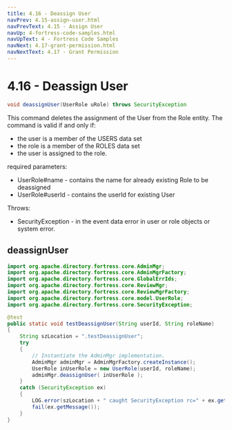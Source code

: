 ```yaml
---
title: 4.16 - Deassign User
navPrev: 4.15-assign-user.html
navPrevText: 4.15 - Assign User
navUp: 4-fortress-code-samples.html
navUpText: 4 - Fortress Code Samples
navNext: 4.17-grant-permission.html
navNextText: 4.17 - Grant Permission
---
```


# 4.16 - Deassign User

```java
void deassignUser(UserRole uRole) throws SecurityException
```

This command deletes the assignment of the User from the Role entity. 
The command is valid if and only if:
- the user is a member of the USERS data set
- the role is a member of the ROLES data set
- the user is assigned to the role. 

required parameters:
- UserRole#name - contains the name for already existing Role to be deassigned
- UserRole#userId - contains the userId for existing User

Throws:
- SecurityException - in the event data error in user or role objects or system error.

## deassignUser

```java
import org.apache.directory.fortress.core.AdminMgr;
import org.apache.directory.fortress.core.AdminMgrFactory;
import org.apache.directory.fortress.core.GlobalErrIds;
import org.apache.directory.fortress.core.ReviewMgr;
import org.apache.directory.fortress.core.ReviewMgrFactory;
import org.apache.directory.fortress.core.model.UserRole;
import org.apache.directory.fortress.core.SecurityException;

@test
public static void testDeassignUser(String userId, String roleName)
{
    String szLocation = ".testDeassignUser";
    try
    {
        // Instantiate the AdminMgr implementation.
        AdminMgr adminMgr = AdminMgrFactory.createInstance();
        UserRole inUserRole = new UserRole(userId, roleName);
        adminMgr.deassignUser( inUserRole );
    }
    catch (SecurityException ex)
    {
        LOG.error(szLocation + " caught SecurityException rc=" + ex.getErrorId() + ", msg=" + ex.getMessage(), ex);
        fail(ex.getMessage());
    }
}
```
